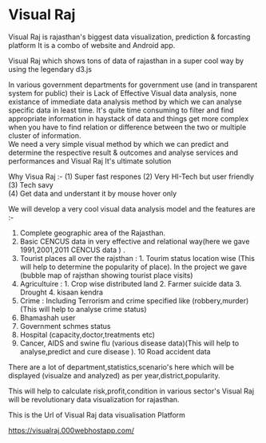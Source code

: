 # Visual Raj

Visual Raj is rajasthan's biggest data visualization, prediction & forcasting platform 
It is a combo of website and Android app.  

Visual Raj which shows tons of data of rajasthan in a super cool way by using the legendary d3.js



In various government departments for government use (and in transparent system for public) their is Lack of Effective Visual data analysis, none existance of immediate data analysis method by which we can analyse specific data
in least time.
It's quite time consuming to filter and find appropriate information in haystack of data 
and things get more complex when you have to find relation or difference between the two or 
multiple cluster of information.   
We need a very simple visual method by which we can predict and determine the respective result & outcomes and 
analyse services and performances and Visual Raj It's ultimate solution 

Why Visua Raj :- (1) Super fast respones
                 (2) Very HI-Tech but user friendly 
                 (3) Tech savy	
                 (4) Get data and understant it by mouse hover only



We will develop a very cool visual data analysis model and the features are :-
1. Complete geographic area of the Rajasthan. 
2. Basic CENCUS data in very effective and relational way(here we gave 1991,2001,2011 CENCUS data ) . 
3. Tourist places all over the rajsthan : 1. Tourim status location wise (This will help to  determine the popularity of place).
In the project we gave (bubble map of rajsthan showing tourist place visits)
4. Agricultuire : 1. Crop wise distributed land
				  2. Farmer suicide data
				  3. Drought 
				  4. kisaan kendra 
5. Crime : Including Terrorism and crime specified like (robbery,murder) (This will help to analyse crime status)
6. Bhamashah user 
7. Government schmes status 
8. Hospital (capacity,doctor,treatments etc)
9. Cancer, AIDS and swine flu (various disease data)(This will help to analyse,predict and cure disease ).
10 Road accident data 

There are a lot of department,statistics,scenario's here which will be 
displayed (visualze and analyzed) as per year,district,popularity.

This will help to calculate risk,profit,condition in various sector's 
Visual Raj will be revolutionary data visualization for rajasthan.

This is the Url of Visual Raj data visualisation Platform 

https://visualraj.000webhostapp.com/


